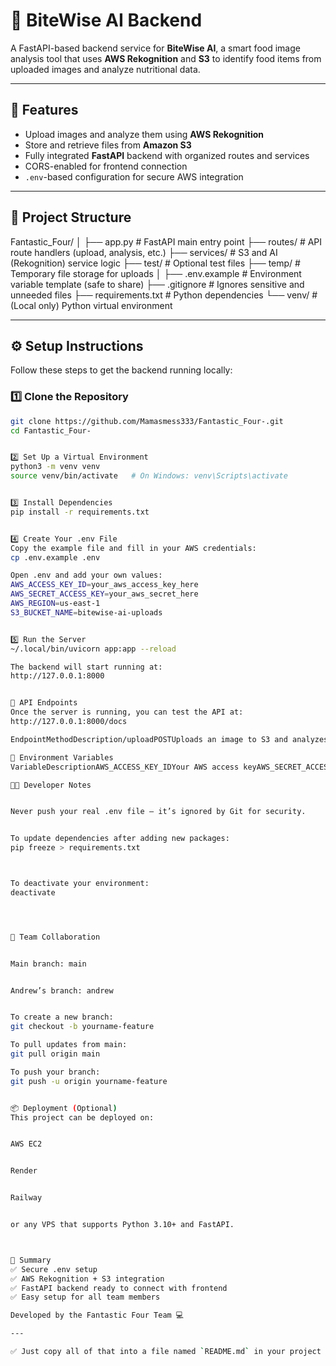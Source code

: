 
# 🧠 BiteWise AI Backend

A FastAPI-based backend service for **BiteWise AI**, a smart food image analysis tool that uses **AWS Rekognition** and **S3** to identify food items from uploaded images and analyze nutritional data.

---

## 🚀 Features
- Upload images and analyze them using **AWS Rekognition**
- Store and retrieve files from **Amazon S3**
- Fully integrated **FastAPI** backend with organized routes and services
- CORS-enabled for frontend connection
- `.env`-based configuration for secure AWS integration

---

## 🧩 Project Structure


Fantastic_Four/
│
├── app.py                 # FastAPI main entry point
├── routes/                # API route handlers (upload, analysis, etc.)
├── services/              # S3 and AI (Rekognition) service logic
├── test/                  # Optional test files
├── temp/                  # Temporary file storage for uploads
│
├── .env.example           # Environment variable template (safe to share)
├── .gitignore             # Ignores sensitive and unneeded files
├── requirements.txt       # Python dependencies
└── venv/                  # (Local only) Python virtual environment

---

## ⚙️ Setup Instructions

Follow these steps to get the backend running locally:

### 1️⃣ Clone the Repository
```bash
git clone https://github.com/Mamasmess333/Fantastic_Four-.git
cd Fantastic_Four-


2️⃣ Set Up a Virtual Environment
python3 -m venv venv
source venv/bin/activate   # On Windows: venv\Scripts\activate


3️⃣ Install Dependencies
pip install -r requirements.txt


4️⃣ Create Your .env File
Copy the example file and fill in your AWS credentials:
cp .env.example .env

Open .env and add your own values:
AWS_ACCESS_KEY_ID=your_aws_access_key_here
AWS_SECRET_ACCESS_KEY=your_aws_secret_here
AWS_REGION=us-east-1
S3_BUCKET_NAME=bitewise-ai-uploads


5️⃣ Run the Server
~/.local/bin/uvicorn app:app --reload

The backend will start running at:
http://127.0.0.1:8000


🧪 API Endpoints
Once the server is running, you can test the API at:
http://127.0.0.1:8000/docs

EndpointMethodDescription/uploadPOSTUploads an image to S3 and analyzes it with Rekognition/analysisGETRetrieves the results of image analysis/GETSimple health check for backend connection

🧰 Environment Variables
VariableDescriptionAWS_ACCESS_KEY_IDYour AWS access keyAWS_SECRET_ACCESS_KEYYour AWS secret keyAWS_REGIONThe region for your AWS services (e.g. us-east-1)S3_BUCKET_NAMEName of your S3 bucket for image storage

🧑‍💻 Developer Notes


Never push your real .env file — it’s ignored by Git for security.


To update dependencies after adding new packages:
pip freeze > requirements.txt



To deactivate your environment:
deactivate




👥 Team Collaboration


Main branch: main


Andrew’s branch: andrew


To create a new branch:
git checkout -b yourname-feature

To pull updates from main:
git pull origin main

To push your branch:
git push -u origin yourname-feature


📦 Deployment (Optional)
This project can be deployed on:


AWS EC2


Render


Railway


or any VPS that supports Python 3.10+ and FastAPI.



🏁 Summary
✅ Secure .env setup
✅ AWS Rekognition + S3 integration
✅ FastAPI backend ready to connect with frontend
✅ Easy setup for all team members

Developed by the Fantastic Four Team 💻

---

✅ Just copy all of that into a file named `README.md` in your project root — GitHub will render it perfectly.
